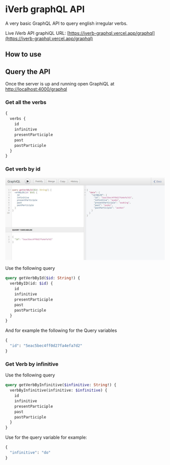 # iVerb graphQL API

A very basic GraphQL API to query english irregular verbs.

Live iVerb API graphiQL URL: [https://iverb-graphql.vercel.app/graphql](https://iverb-graphql.vercel.app/graphql)

## How to use

## Query the API

Once the server is up and running open GraphiQL at [http://localhost:4000/graphql](http://localhost:4000/graphql)

### Get all the verbs

```graphql
{
  verbs {
    id
    infinitive
    presentParticiple
    past
    pastParticiple
  }
}
```

### Get verb by id

![graphiql-query](doc/images/GraphiQL-query.jpg)

Use the following query

```graphql
query getVerbById($id: String!) {
  verbByID(id: $id) {
    id
    infinitive
    presentParticiple
    past
    pastParticiple
  }
}
```

And for example the following for the Query variables

```graphql
{
  "id": "5eac5bec4ff0d27fa4efa7d2"
}
```

### Get Verb by infinitive

Use the following query

```graphql
query getVerbByInfinitive($infinitive: String!) {
  verbByInfinitive(infinitive: $infinitive) {
    id
    infinitive
    presentParticiple
    past
    pastParticiple
  }
}
```

Use for the query variable for example:

```graphql
{
  "infinitive": "do"
}
```
